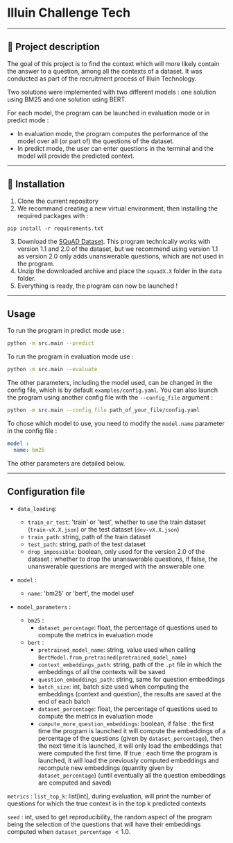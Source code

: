 # Illuin Challenge Tech
---

## :information_desk_person: Project description

The goal of this project is to find the context which will more likely contain the answer to a question, among all the contexts of a dataset. It was conducted as part of the recruitment process of Illuin Technology. 

Two solutions were implemented with two different models : one solution using BM25 and one solution using BERT.

For each model, the program can be launched in evaluation mode or in predict mode :
-  In evaluation mode, the program computes the performance of the model over all (or part of) the questions of the dataset.
- In predict mode, the user can enter questions in the terminal and the model will provide the predicted context. 


---

## :construction: Installation
1. Clone the current repository
2. We recommand creating a new virtual environment, then installing the required packages with : 
```
pip install -r requirements.txt
```
3. Download the [SQuAD Dataset](https://deepai.org/dataset/squad). This program technically works with version 1.1 and 2.0 of the dataset, but we recommend using version 1.1 as version 2.0 only adds unanswerable questions, which are not used in the program.
4. Unzip the downloaded archive and place the `squadX.X` folder in the `data` folder.
5. Everything is ready, the program can now be launched !



---
## Usage

To run the program in predict mode use :
```bash
python -m src.main --predict
```
To run the program in evaluation mode use :
```bash
python -m src.main --evaluate
```

The other parameters, including the model used, can be changed in the config file, which is by default `examples/config.yaml`. You can also launch the program using another config file with the `--config_file` argument : 
```bash
python -m src.main --config_file path_of_your_file/config.yaml
```

To chose which model to use, you need to modify the `model.name` parameter in the config file : 
```yaml
model :
  name: bm25
```

The other parameters are detailed below. 

---
## Configuration file 

- `data_loading`:
  - `train_or_test`: 'train' or 'test', whether to use the train dataset (`train-vX.X.json`) or the test dataset (`dev-vX.X.json`)
  - `train_path`: string, path of the train dataset
  - `test_path`: string, path of the test dataset
  - `drop_impossible`: boolean, only used for the version 2.0 of the dataset : whether to drop the unanswerable questions, if false, the unanswerable questions are merged with the answerable one.

- `model` :
  - `name`: 'bm25' or 'bert', the model usef

- `model_parameters` :
  - `bm25` :
    - `dataset_percentage`: float, the percentage of questions used to compute the metrics in evaluation mode
  - `bert` :
    - `pretrained_model_name`: string, value used when calling `BertModel.from_pretrained(pretrained_model_name)`
    - `context_embeddings_path`: string, path of the `.pt` file in which the embeddings of all the contexts will be saved
    - `question_embeddings_path`: string, same for question embeddings
    - `batch_size`: int, batch size used when computing the embeddings (context and question), the results are saved at the end of each batch
    - `dataset_percentage`: float, the percentage of questions used to compute the metrics in evaluation mode
    - `compute_more_question_embeddings`: boolean, if false : the first time the program is launched it will compute the embeddings of a percentage of the questions (given by `dataset_percentage`), then the next time it is launched, it will only load the embeddings that were computed the first time. If true : each time the program is launched, it will load the previously computed embeddings and recompute new embeddings (quantity given by `dataset_percentage`) (until eventually all the question embeddings are computed and saved)

`metrics` : 
  `list_top_k`: list\[int\], during evaluation, will print the number of questions for which the true context is in the top k predicted contexts

`seed` : int, used to get reproducibility, the random aspect of the program being the selection of the questions that will have their embeddings computed when `dataset_percentage` $< 1.0$.


